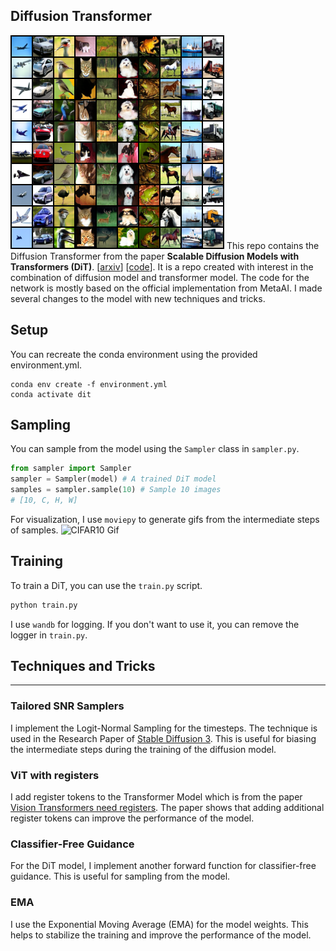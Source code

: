 ## Diffusion Transformer
![DiT CIFAR10 Samples](assets/step199999_cfg5.0_ema.png)
This repo contains the Diffusion Transformer from the paper **Scalable Diffusion Models with Transformers (DiT)**. [[arxiv](https://arxiv.org/abs/2212.09748)] [[code](https://github.com/facebookresearch/DiT)]. It is a repo created with interest in the combination of diffusion model and transformer model. The code for the network is mostly based on the official implementation from MetaAI. I made several changes to the model with new techniques and tricks.

## Setup
You can recreate the conda environment using the provided environment.yml.
```
conda env create -f environment.yml
conda activate dit
```

## Sampling
You can sample from the model using the `Sampler` class in `sampler.py`.
```python
from sampler import Sampler
sampler = Sampler(model) # A trained DiT model
samples = sampler.sample(10) # Sample 10 images
# [10, C, H, W]
```
For visualization, I use `moviepy` to generate gifs from the intermediate steps of samples.
![CIFAR10 Gif](assets/step199999_cfg5.0_ema.gif)

## Training
To train a DiT, you can use the `train.py` script.
```bash
python train.py
```
I use `wandb` for logging. If you don't want to use it, you can remove the logger in `train.py`.


## Techniques and Tricks
---
### Tailored SNR Samplers
I implement the Logit-Normal Sampling for the timesteps. The technique is used in the Research Paper of [Stable Diffusion 3](https://arxiv.org/pdf/2403.03206). This is useful for biasing the intermediate steps during the training of the diffusion model.
### ViT with registers
I add register tokens to the Transformer Model which is from the paper [Vision Transformers need registers](https://arxiv.org/pdf/2309.16588). The paper shows that adding additional register tokens can improve the performance of the model.
### Classifier-Free Guidance
For the DiT model, I implement another forward function for classifier-free guidance. This is useful for sampling from the model.
### EMA
I use the Exponential Moving Average (EMA) for the model weights. This helps to stabilize the training and improve the performance of the model.